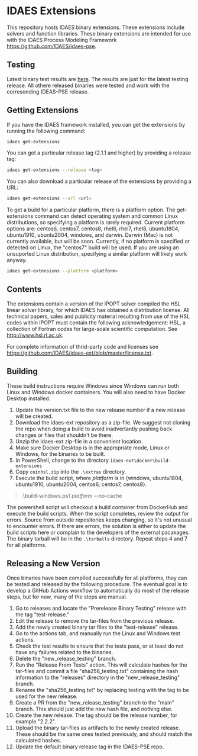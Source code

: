 # IDAES Extensions

This repository hosts IDAES binary extensions.  These extensions include solvers and function libraries.  These binary extensions are intended for use with the IDAES Process Modeling Framework https://github.com/IDAES/idaes-pse.

## Testing

Latest binary test results are [here](test_status.md). The results are just for the latest testing release.  All othere released binaries were tested and work with the corresonding IDEAS-PSE release.

## Getting Extensions

If you have the IDAES framework installed, you can get the extensions by running the following command:

```sh
idaes get-extensions
```

You can get a particular release tag (2.1.1 and higher) by providing a release tag:

```sh
idaes get-extensions --release <tag>
```

You can also download a particular release of the extensions by providing a URL:

```sh
idaes get-extensions --url <url>
```

To get a build for a particular platform, there is a platform option. The get-extensions command can detect operating system and common Linux distributions, so specifying a platform is rarely required. Current platform options are: centos6, centos7, centos8, rhel6, rhel7, rhel8, ubuntu1804, ubuntu1910, ubuntu2004, windows, and darwin. Darwin (Mac) is not currently available, but will be soon.  Currently, if no platform is specified or detected on Linux, the "centos7" build will be used. If you are using an unsuported Linux distribution, specifying a similar platform will likely work anyway.

```sh
idaes get-extensions --platform <platform>
```

## Contents

The extensions contain a version of the IPOPT solver compiled the HSL linear solver library, for which IDAES has obtained
a distribution license. All technical papers, sales and publicity material resulting from use of the HSL codes within IPOPT
must contain the following acknowledgement: HSL, a collection of Fortran codes for large-scale scientific computation. See 
http://www.hsl.rl.ac.uk.

For complete information of thrid-party code and licenses see https://github.com/IDAES/idaes-ext/blob/master/license.txt.

## Building

These build instructions require Windows since Windows can run both Linux and Windows docker containers.  You will also need to have Docker Desktop installed.

1) Update the version.txt file to the new release number if a new release will be created.
2) Download the idaes-ext repository as a zip-file.  We suggest not cloning the repo when doing a build to avoid inadvertantly pushing back changes or files that shouldn't be there.
3) Unzip the idaes-ext zip-file in a convenient location.
4) Make sure Docker Desktop is in the appropriate mode, Linux or Windows, for the binaries to be built.
5) In PowerShell, change to the directory ```idaes-ext\docker\build-extensions```
6) Copy ```coinhsl.zip``` into the ```.\extras``` directory.
7) Execute the build script, where *platform* is in {windows, ubuntu1804, ubuntu1910, ubuntu2004, centos6, centos7, centos8}.
  > .\build-windows.ps1 *platform* --no-cache
  
The powershell script will checkout a build container from DockerHub and execute the build scripts.  When the script completes, review the output for errors.  Source from outside repositories keeps changing, so it's not unusual to encounter errors. If there are errors, the solution is either to update the build scripts here or complain to the developers of the external pacakages. The binary tarball will be in the ```.\tarballs``` directory.  Repeat steps 4 and 7 for all platforms.

## Releasing a New Version

Once binaries have been compiled successfully for all platforms, they can be tested and released by the following procedure.  The eventual goal is to develop a GitHub Actions workflow to automatically do most of the release steps, but for now, many of the steps are manual.

1) Go to releases and locate the "Prerelease Binary Testing" release with the tag "test-release."
2) Edit the release to remove the tar-files from the previous release.
3) Add the newly created binary tar files to the "test-release" release.
4) Go to the actions tab, and manually run the Linux and Windows test actions.
5) Check the test results to ensure that the tests pass, or at least do not have any failures related to the binaries.
6) Delete the "new_release_testing" branch.
7) Run the "Release From Tests" action.  This will calculate hashes for the tar-files and commit a file "sha256_testing.txt" containing the hash information to the "releases" directory in the "new_release_testing" branch.
8) Rename the "sha256_testing.txt" by replacing testing with the tag to be used for the new release.
9) Create a PR from the "new_release_testing" branch to the "main" branch.  This should just add the new hash file, and nothing else.
10) Create the new release.  The tag should be the release number, for example "2.2.2".
11) Upload the binary tar-files as artifacts to the newly created release.  These should be the same ones tested previously, and should match the calculated hashes.
12) Update the default binary release tag in the IDAES-PSE repo.

